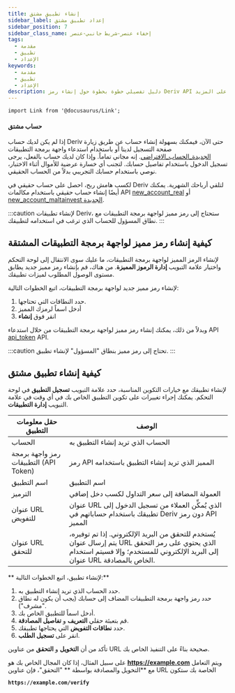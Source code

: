 ```yaml
---
title: إنشاء تطبيق مشتق
sidebar_label: إعداد تطبيق مشتق
sidebar_position: 7
sidebar_class_name: إخفاء عنصر-شريط جانبي-عنصر
tags:
  - مقدمة
  - تطبيق
  - الإعداد
keywords:
  - مقدمة
  - تطبيق
  - الإعداد
description: دليل تفصيلي خطوة بخطوة حول إنشاء رمز Deriv API الخاص بك وإنشاء تطبيق التداول الخاص بك بمساعدة واجهة برمجة تطبيقات التداول الخاصة بنا. اطلع على المزيد.
---
```


```mdx-code-block
import Link from '@docusaurus/Link';
```

#### حساب مشتق

إذا لم يكن لديك حساب Deriv حتى الآن، فيمكنك بسهولة إنشاء حساب عن طريق زيارة صفحة التسجيل لدينا أو باستخدام استدعاء واجهة برمجة التطبيقات <a href="/api-explorer#new_account_virtual" target="_blank" rel="noopener noreferrer">الجديدة_الحساب_الافتراضي</a>. إنه مجاني تماماً. وإذا كان لديك حساب بالفعل، يرجى تسجيل الدخول باستخدام تفاصيل حسابك. لتجنب أي خسارة عرضية للأموال أثناء الاختبار، نوصي باستخدام حسابك التجريبي بدلاً من الحساب الحقيقي.

لكسب هامش ربح، احصل على حساب حقيقي في Deriv لتلقي أرباحك الشهرية. يمكنك أيضًا إنشاء حساب حقيقي باستخدام مكالمات API <a href="/api-explorer#new_account_real" target="_blank" rel="noopener noreferrer">new_account_real</a> أو <a href="/api-explorer#new_account_maltainvest" target="_blank" rel="noopener noreferrer">new_account_maltainvest الجديدة</a>.

:::caution
لإنشاء تطبيقات Deriv، ستحتاج إلى رمز مميز لواجهة برمجة التطبيقات مع نطاق المسؤول للحساب الذي ترغب في استخدامه لتطبيقك.
:::

## كيفية إنشاء رمز مميز لواجهة برمجة التطبيقات المشتقة

لإنشاء الرمز المميز لواجهة برمجة التطبيقات، ما عليك سوى الانتقال إلى لوحة التحكم واختيار علامة التبويب **إدارة الرموز المميزة**. من هناك، قم بإنشاء رمز مميز جديد يطابق مستوى الوصول المطلوب لميزات تطبيقك.

لإنشاء رمز مميز جديد لواجهة برمجة التطبيقات، اتبع الخطوات التالية:

1. حدد النطاقات التي تحتاجها.
2. أدخل اسماً لرمزك المميز
3. انقر فوق **إنشاء**

وبدلاً من ذلك، يمكنك إنشاء رمز مميز لواجهة برمجة التطبيقات من خلال استدعاء API <a href="/api-explorer#api_token" target="_blank" rel="noopener noreferrer">api_token</a> API.

:::caution
تحتاج إلى رمز مميز بنطاق "المسؤول" لإنشاء تطبيق.
:::

## كيفية إنشاء تطبيق مشتق

لإنشاء تطبيقك مع خيارات التكوين المناسبة، حدد علامة التبويب **تسجيل التطبيق** في لوحة التحكم. يمكنك إجراء تغييرات على تكوين التطبيق الخاص بك في أي وقت في علامة التبويب **إدارة التطبيقات**.

| حقل معلومات التطبيق                                      | الوصف                                                                                                                                                                                                           |
| -------------------------------------------------------- | --------------------------------------------------------------------------------------------------------------------------------------------------------------------------------------------------------------- |
| الحساب                                                   | الحساب الذي تريد إنشاء التطبيق به                                                                                                                                                                               |
| رمز واجهة برمجة التطبيقات (API Token) | رمز API المميز الذي تريد إنشاء التطبيق باستخدامه                                                                                                                                                                |
| اسم التطبيق                                              | اسم التطبيق                                                                                                                                                                                                     |
| الترميز                                                  | العمولة المضافة إلى سعر التداول لكسب دخل إضافي                                                                                                                                                                  |
| عنوان URL للتفويض                                        | عنوان URL الذي يُمكِّن العملاء من تسجيل الدخول إلى تطبيقك باستخدام حساباتهم في Deriv دون رمز API المميز                                                                                                         |
| عنوان URL للتحقق                                         | يُستخدم للتحقق من البريد الإلكتروني. إذا تم توفيره، يتم إرسال عنوان URL الذي يحتوي على رمز التحقق إلى البريد الإلكتروني للمستخدم؛ وإلا فسيتم استخدام عنوان URL الخاص بالمصادقة. |

\*\* لإنشاء تطبيق، اتبع الخطوات التالية:\*\*

1. حدد الحساب الذي تريد إنشاء التطبيق به.
2. حدد رمز واجهة برمجة التطبيقات المضاف إلى حسابك (يجب أن يكون له نطاق \"مشرف\").
3. أدخل اسماً للتطبيق الخاص بك.
4. قم بتعبئة حقلي **التعريف** و **تفاصيل المصادقة**.
5. حدد **نطاقات التفويض** التي يحتاجها تطبيقك.
6. انقر على **تسجيل الطلب**.

تأكد من أن **التخويل** و **التحقق** من عناوين URL صحيحة بناءً على التنفيذ الخاص بك.

على سبيل المثال، إذا كان المجال الخاص بك هو **https://example.com** ويتم التعامل مع \*\*التخويل والمصادقة بواسطة \*\* "التحقق"، فإن عناوين URL الخاصة بك ستكون

**`https://example.com/verify`**
